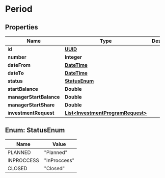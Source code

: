 
# Period

## Properties
Name | Type | Description | Notes
------------ | ------------- | ------------- | -------------
**id** | [**UUID**](UUID.md) |  |  [optional]
**number** | **Integer** |  |  [optional]
**dateFrom** | [**DateTime**](DateTime.md) |  |  [optional]
**dateTo** | [**DateTime**](DateTime.md) |  |  [optional]
**status** | [**StatusEnum**](#StatusEnum) |  |  [optional]
**startBalance** | **Double** |  |  [optional]
**managerStartBalance** | **Double** |  |  [optional]
**managerStartShare** | **Double** |  |  [optional]
**investmentRequest** | [**List&lt;InvestmentProgramRequest&gt;**](InvestmentProgramRequest.md) |  |  [optional]


<a name="StatusEnum"></a>
## Enum: StatusEnum
Name | Value
---- | -----
PLANNED | &quot;Planned&quot;
INPROCCESS | &quot;InProccess&quot;
CLOSED | &quot;Closed&quot;



